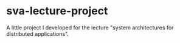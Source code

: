 # sva-lecture-project
A little project I developed for the lecture "system architectures for distributed applications".

